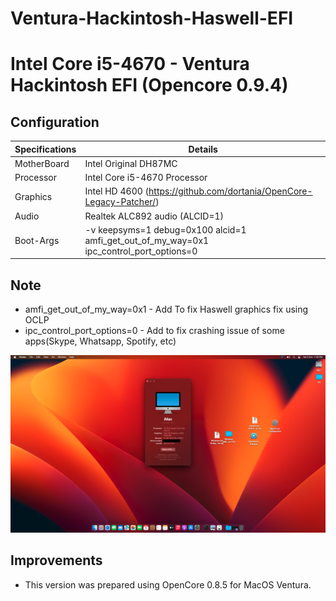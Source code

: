 # Ventura-Hackintosh-Haswell-EFI

# Intel Core i5-4670 - Ventura Hackintosh EFI (Opencore 0.9.4)
## Configuration

| Specifications | Details                                                  |
| ------------------- | ------------------------------------------- |
| MotherBoard     | Intel Original DH87MC      					|
| Processor           | Intel Core i5-4670 Processor    		    |
| Graphics | Intel HD 4600 (https://github.com/dortania/OpenCore-Legacy-Patcher/)              |
| Audio          | Realtek ALC892 audio (ALCID=1)            |
| Boot-Args | -v keepsyms=1 debug=0x100 alcid=1 amfi_get_out_of_my_way=0x1 ipc_control_port_options=0 |

## Note
- amfi_get_out_of_my_way=0x1 - Add To fix Haswell graphics fix using OCLP
- ipc_control_port_options=0 - Add to fix crashing issue of some apps(Skype, Whatsapp, Spotify, etc)

![Screenshot](screenshot.png)
## Improvements
- This version was prepared using OpenCore 0.8.5 for MacOS Ventura.

